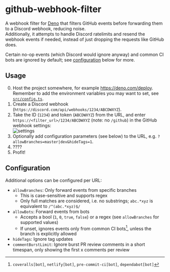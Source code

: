 # github-webhook-filter

A webhook filter for [Deno](https://deno.land/) that filters GitHub events before forwarding them to
a Discord webhook, reducing noise.\
Additionally, it attempts to handle Discord ratelimits and resend the webhook events if needed,
instead of just dropping the requests like GitHub does.

Certain no-op events (which Discord would ignore anyway) and common CI bots are ignored by default;
see [configuration](#configuration) below for more.

## Usage

0. Host the project somewhere, for example https://deno.com/deploy. Remember to add the environment
   variables you may want to set, see [`src/config.ts`](./src/config.ts).
1. Create a Discord webhook (`https://discord.com/api/webhooks/1234/ABCDWXYZ`).
2. Take the ID (`1234`) and token (`ABCDWXYZ`) from the URL, and enter
   `https://<filter_url>/1234/ABCDWXYZ` (note: no `/github`) in the GitHub webhook settings:\
   ![settings](./.github/assets/github-settings.png)
3. Optionally add configuration parameters (see below) to the URL, e.g.
   `?allowBranches=master|dev&hideTags=1`.
4. ????
5. Profit!

## Configuration

Additional options can be configured per URL:

- `allowBranches`: Only forward events from specific branches
  - This is case-sensitive and supports regex
  - Only full matches are considered, i.e. no substrings; `abc.*xyz` is equivalent to
    `/^(abc.*xyz)$/`
- `allowBots`: Forward events from bots
  - Accepts a bool (`1`, `0`, `true`, `false`) or a regex (see `allowBranches` for supported values)
  - If unset, ignores events only from common CI bots[^1], unless the branch is explicitly allowed
- `hideTags`: Ignore tag updates
- `commentBurstLimit`: Ignore burst PR review comments in a short timespan, only showing the first x
  comments per review

[^1]: `coveralls[bot]`, `netlify[bot]`, `pre-commit-ci[bot]`, `dependabot[bot]`
